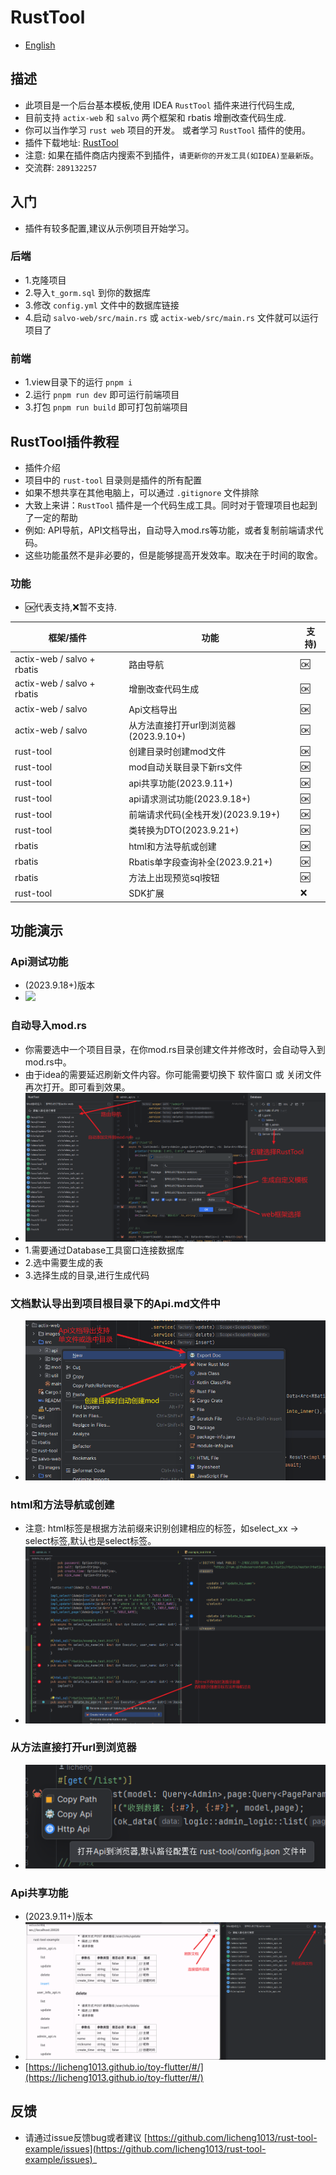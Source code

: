 # RustTool

- [English](README_en.md)

## 描述

- 此项目是一个后台基本模板,使用 IDEA `RustTool` 插件来进行代码生成,
- 目前支持 `actix-web` 和 `salvo` 两个框架和 rbatis 增删改查代码生成.
- 你可以当作学习 `rust web` 项目的开发。 或者学习 `RustTool` 插件的使用。
- 插件下载地址: [RustTool](https://plugins.jetbrains.com/plugin/22428-rusttool)
- 注意: 如果在插件商店内搜索不到插件，`请更新你的开发工具(如IDEA)至最新版`。
- 交流群: `289132257`

## 入门

- 插件有较多配置,建议从示例项目开始学习。

### 后端

- 1.克隆项目
- 2.导入`t_gorm.sql` 到你的数据库
- 3.修改 `config.yml` 文件中的数据库链接
- 4.启动 `salvo-web/src/main.rs` 或 `actix-web/src/main.rs` 文件就可以运行项目了

### 前端

- 1.view目录下的运行 `pnpm i`
- 2.运行 `pnpm run dev` 即可运行前端项目
- 3.打包 `pnpm run build` 即可打包前端项目


## RustTool插件教程

- 插件介绍
- 项目中的 `rust-tool` 目录则是插件的所有配置
- 如果不想共享在其他电脑上，可以通过 `.gitignore` 文件排除
- 大致上来讲：`RustTool` 插件是一个代码生成工具。同时对于管理项目也起到了一定的帮助
- 例如: API导航，API文档导出，自动导入mod.rs等功能，或者复制前端请求代码。
- 这些功能虽然不是非必要的，但是能够提高开发效率。取决在于时间的取舍。


### 功能

- 🆗代表支持,❌暂不支持.

| 框架/插件                       | 功能                         | 支持) |
|-----------------------------|----------------------------|-----|
| actix-web / salvo +  rbatis | 路由导航                       | 🆗  |
| actix-web / salvo +  rbatis | 增删改查代码生成                   | 🆗  |
| actix-web / salvo           | Api文档导出                    | 🆗  |
| actix-web / salvo           | 从方法直接打开url到浏览器(2023.9.10+) | 🆗  |
| rust-tool                   | 创建目录时创建mod文件               | 🆗  |
| rust-tool                   | mod自动关联目录下新rs文件            | 🆗  |
| rust-tool                   | api共享功能(2023.9.11+)        | 🆗  |
| rust-tool                   | api请求测试功能(2023.9.18+)      | 🆗  |
| rust-tool                   | 前端请求代码(全栈开发)(2023.9.19+)   | 🆗  |
| rust-tool                   | 类转换为DTO(2023.9.21+)        | 🆗  |
| rbatis                      | html和方法导航或创建               | 🆗  |
| rbatis                      | Rbatis单字段查询补全(2023.9.21+)  | 🆗  |
| rbatis                      | 方法上出现预览sql按钮               | 🆗  |
| rust-tool                   | SDK扩展                      | ❌   |

## 功能演示

### Api测试功能

- (2023.9.18+)版本
- ![](images/doc-api.gif)

### 自动导入mod.rs

- 你需要选中一个项目目录，在你mod.rs目录创建文件并修改时，会自动导入到mod.rs中。
- 由于idea的需要延迟刷新文件内容。你可能需要切换下 软件窗口 或 关闭文件再次打开。即可看到效果。
- ![](images/doc.png)
- 1.需要通过Database工具窗口连接数据库
- 2.选中需要生成的表
- 3.选择生成的目录,进行生成代码

### 文档默认导出到项目根目录下的Api.md文件中

- ![](images/doc1.png)

### html和方法导航或创建

- 注意: html标签是根据方法前缀来识别创建相应的标签，如select_xx -> select标签,默认也是select标签。
- ![](images/doc2.png)

### 从方法直接打开url到浏览器

- ![](images/doc3.png)

### Api共享功能

- (2023.9.11+)版本
- ![](images/doc4.png)
- [https://licheng1013.github.io/toy-flutter/#/](https://licheng1013.github.io/toy-flutter/#/)

## 反馈

- 请通过issue反馈bug或者建议 [https://github.com/licheng1013/rust-tool-example/issues](https://github.com/licheng1013/rust-tool-example/issues)_
